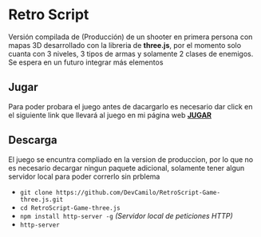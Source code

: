 # Retro Script
Versión compilada de (Producción) de un shooter en primera persona con mapas 3D desarrollado con la libreria de **three.js**, por el momento solo cuanta con 3 niveles, 3 tipos de armas y solamente 2 clases de enemigos. Se espera en un futuro integrar más elementos

## Jugar
Para poder probara el juego antes de dacargarlo es necesario dar click en el siguiente link que llevará al juego en mi página web [**JUGAR**](http://camilo-reyes.000webhostapp.com/games/retro-script/dist/)

## Descarga
El juego se encuntra compliado en la version de produccion, por lo que no es necesario decargar ningun paquete adicional, solamente tener algun servidor local para poder correrlo sin prblema
- `git clone https://github.com/DevCamilo/RetroScript-Game-three.js.git`
- `cd RetroScript-Game-three.js`
- `npm install http-server -g` _(Servidor local de peticiones HTTP)_
- `http-server`
